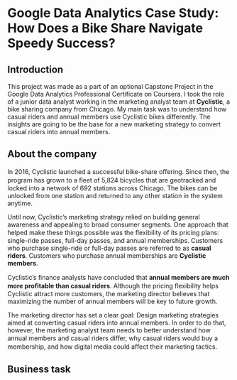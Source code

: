 # Google Data Analytics Case Study: How Does a Bike Share Navigate Speedy Success?

## Introduction

This project was made as a part of an optional Capstone Project in the Google Data Analytics Professional Certificate on Coursera.
I took the role of a junior data analyst working in the marketing analyst team at **Cyclistic**, a bike sharing company from Chicago. My main task was to understand how casual riders and annual members use Cyclistic bikes differently. The insights are going to be the base for a new marketing strategy to convert casual riders into annual members.

## About the company

In 2016, Cyclistic launched a successful bike-share oﬀering. Since then, the program has grown to a ﬂeet of 5,824 bicycles that
are geotracked and locked into a network of 692 stations across Chicago. The bikes can be unlocked from one station and
returned to any other station in the system anytime.

Until now, Cyclistic’s marketing strategy relied on building general awareness and appealing to broad consumer segments.
One approach that helped make these things possible was the ﬂexibility of its pricing plans: single-ride passes, full-day passes,
and annual memberships. Customers who purchase single-ride or full-day passes are referred to as **casual riders**. Customers
who purchase annual memberships are **Cyclistic members**.

Cyclistic’s ﬁnance analysts have concluded that **annual members are much more proﬁtable than casual riders**. Although the
pricing ﬂexibility helps Cyclistic attract more customers, the marketing director believes that maximizing the number of annual members will
be key to future growth.

The marketing director has set a clear goal: Design marketing strategies aimed at converting casual riders into annual members. In order to
do that, however, the marketing analyst team needs to better understand how annual members and casual riders diﬀer, why
casual riders would buy a membership, and how digital media could aﬀect their marketing tactics.

## Business task
